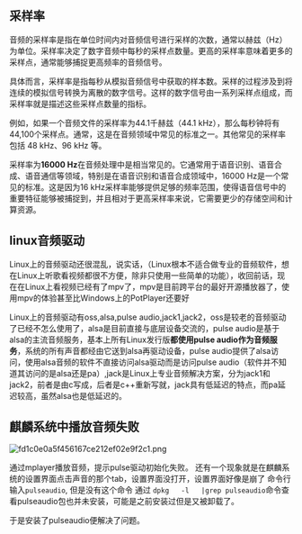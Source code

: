 ## 采样率

音频的采样率是指在单位时间内对音频信号进行采样的次数，通常以赫兹（Hz）为单位。采样率决定了数字音频中每秒的采样点数量。更高的采样率意味着更多的采样点，通常能够捕捉更高频率的音频信号。

具体而言，采样率是指每秒从模拟音频信号中获取的样本数。采样的过程涉及到将连续的模拟信号转换为离散的数字信号。这样的数字信号由一系列采样点组成，而采样率就是描述这些采样点数量的指标。

例如，如果一个音频文件的采样率为44.1千赫兹（44.1 kHz），那么每秒钟将有44,100个采样点。通常，这是在音频领域中常见的标准之一。其他常见的采样率包括 48 kHz、96 kHz 等。



采样率为**16000 Hz**在音频处理中是相当常见的。它通常用于语音识别、语音合成、语音通信等领域，特别是在语音识别和语音合成领域中，16000 Hz是一个常见的标准。这是因为16 kHz采样率能够提供足够的频率范围，使得语音信号中的重要特征能够被捕捉到，并且相对于更高采样率来说，它需要更少的存储空间和计算资源。


## linux音频驱动
Linux上的音频驱动还很混乱，说实话，（Linux根本不适合做专业的音频软件，想在Linux上听歌看视频都很不方便，除非只使用一些简单的功能），收回前话，现在在Linux上看视频已经有了mpv了，mpv是目前跨平台的最好开源播放器了，使用mpv的体验甚至比Windows上的PotPlayer还要好

Linux上的音频驱动有oss,alsa,pulse audio,jack1,jack2，oss是较老的音频驱动了已经不怎么使用了，alsa是目前直接与底层设备交流的，pulse audio是基于alsa的主流音频服务，基本上所有Linux发行版**都使用pulse audio作为音频服务**，系统的所有声音都经由它送到alsa再驱动设备，pulse audio提供了alsa访问，使用alsa音频的软件不直接访问alsa驱动而是访问pulse audio（软件并不知道其访问的是alsa还是pa）,jack是Linux上专业音频解决方案，分为jack1和jack2，前者是由c写成，后者是c++重新写就，jack具有低延迟的特点，而pa延迟较高，虽然alsa也是低延迟的。


## 麒麟系统中播放音频失败
![fd1c0e0a5f456167ce212ef02e9f2c1.png](https://sxm-upload.oss-cn-beijing.aliyuncs.com/imgs/fd1c0e0a5f456167ce212ef02e9f2c1.png)

通过mplayer播放音频，提示pulse驱动初始化失败。
还有一个现象就是在麒麟系统的设置界面点击声音的那个tab，设置界面没打开，设置界面好像是崩了
命令行输入`pulseaudio`, 但是没有这个命令
通过 `dpkg   -l   |grep pulseaudio`命令查看pulseaudio包也并未安装，可能是之前安装过但是又被卸载了。

于是安装了pulseaudio便解决了问题。



